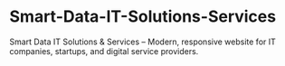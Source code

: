 # Smart-Data-IT-Solutions-Services
Smart Data IT Solutions &amp; Services – Modern, responsive website for IT companies, startups, and digital service providers.
